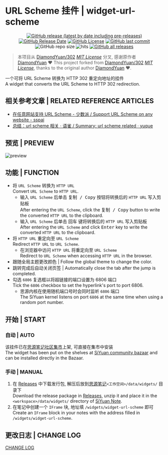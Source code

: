 # URL Scheme 挂件 | widget-url-scheme

<center>

[![GitHub release (latest by date including pre-releases)](https://img.shields.io/github/v/release/Zuoqiu-Yingyi/widget-url-scheme?include_prereleases&style=flat-square)](https://github.com/Zuoqiu-Yingyi/widget-url-scheme/releases/latest)
[![GitHub Release Date](https://img.shields.io/github/release-date/Zuoqiu-Yingyi/widget-url-scheme?style=flat-square)](https://github.com/Zuoqiu-Yingyi/widget-url-scheme/releases/latest)
[![GitHub License](https://img.shields.io/github/license/Zuoqiu-Yingyi/widget-url-scheme?style=flat-square)](https://github.com/Zuoqiu-Yingyi/widget-url-scheme/blob/main/LICENSE)
[![GitHub last commit](https://img.shields.io/github/last-commit/Zuoqiu-Yingyi/widget-url-scheme?style=flat-square)](https://github.com/Zuoqiu-Yingyi/widget-url-scheme/commits/main)
![GitHub repo size](https://img.shields.io/github/repo-size/Zuoqiu-Yingyi/widget-url-scheme?style=flat-square)
![hits](https://hits.b3log.org/Zuoqiu-Yingyi/widget-url-scheme.svg)
[![GitHub all releases](https://img.shields.io/github/downloads/Zuoqiu-Yingyi/widget-url-scheme/total?style=flat-square)](https://github.com/Zuoqiu-Yingyi/widget-url-scheme/releases)

</center>

> 本项目从 [DiamondYuan/302](https://github.com/DiamondYuan/302) *[MIT License](https://github.com/DiamondYuan/302/blob/main/LICENSE)* 分叉, 感谢原作者 [DiamondYuan](https://github.com/DiamondYuan) :heart:  This project forked from [DiamondYuan/302](https://github.com/DiamondYuan/302) *[MIT License](https://github.com/DiamondYuan/302/blob/main/LICENSE)*, thanks to the original author [DiamondYuan](https://github.com/DiamondYuan) :heart:.

一个可将 URL Scheme 转换为 HTTP 302 重定向地址的挂件  
A widget that converts the URL Scheme to HTTP 302 redirection.

## 相关参考文章 | RELATED REFERENCE ARTICLES

- [在任意网站支持 URL Scheme - 少数派 / Support URL Scheme on any website - sspai](https://sspai.com/post/66896)
- [总结：url scheme 相关 · 语雀 / Summary: url scheme related · yuque](https://www.yuque.com/deerain/gannbs/gmkp9w)

## 预览 | PREVIEW

![preview](https://cdn.jsdelivr.net/gh/Zuoqiu-Yingyi/widget-url-scheme/preview.png)

## 功能 | FUNCTION

- 将 `URL Scheme` 转换为 `HTTP URL`  
  Convert `URL Scheme` to `HTTP URL`.
  - 输入 `URL Scheme` 后单击 <kbd>复制 / Copy</kbd> 按钮将转换后的 `HTTP URL` 写入剪贴板  
    After entering the `URL Scheme`, click the <kbd>复制 / Copy</kbd> button to write the converted `HTTP URL` to the clipboard.
  - 输入 `URL Scheme` 后单击 <kbd>回车</kbd> 键将转换后的 `HTTP URL` 写入剪贴板  
    After entering the `URL Scheme` and click <kbd>Enter</kbd> key to write the converted `HTTP URL` to the clipboard.
- 将 `HTTP URL` 重定向至 `URL Scheme`  
  Redirect `HTTP URL` to `URL Scheme`.
  - 在浏览器中访问 `HTTP URL` 将重定向至 `URL Scheme`  
    Redirect to `URL Scheme` when accessing `HTTP URL` in the browser.
- 跟随全局主题更改颜色 | Follow the global theme to change the color.
- 跳转完成后自动关闭页签 | Automatically close the tab after the jump is completed.
- 勾选 `6806` 复选框以将超链接的端口设置为 6806 端口  
  Tick the `6806` checkbox to set the hyperlink's port to port 6806.
  - 思源内核在使用随机端口号时会同时监听 `6806` 端口  
    The SiYuan kernel listens on port `6806` at the same time when using a random port number.

## 开始 | START

### 自动 | AUTO

该挂件已在[思源笔记社区集市](https://github.com/siyuan-note/bazaar)上架, 可直接在集市中安装  
The widget has been put on the shelves at [SiYuan community bazaar](https://github.com/siyuan-note/bazaar) and can be installed directly in the Bazaar.

### 手动 | MANUAL

1. 在 [Releases](https://github.com/Zuoqiu-Yingyi/widget-url-scheme/releases) 中下载发行包, 解压后放到[思源笔记](https://github.com/siyuan-note/siyuan)`<工作空间>/data/widgets/` 目录下  
   Download the release package in [Releases](https://github.com/Zuoqiu-Yingyi/widget-url-scheme/releases), unzip it and place it in the `<workspace>/data/widgets/` directory of [SiYuan Note](https://github.com/siyuan-note/siyuan).
2. 在笔记中创建一个 `IFrame` 块, 地址填 `/widgets/widget-url-scheme` 即可  
   Create an `IFrame` block in your notes with the address filled in `/widgets/widget-url-scheme`.

## 更改日志 | CHANGE LOG

[CHANGE LOG](./CHANGELOG.md)
